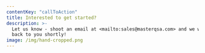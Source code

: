 ```yaml
---
contentKey: "callToAction"
title: Interested to get started?
description: >-
  Let us know - shoot an email at <mailto:sales@masterqsa.com> and we will get
  back to you shortly!
image: /img/hand-cropped.png
---
```


